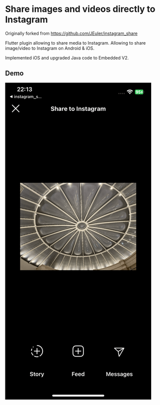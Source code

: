 
# Share images and videos directly to Instagram

Originally forked from https://github.com/JEuler/instagram_share

Flutter plugin allowing to share media to Instagram.
Allowing to share image/video to Instagram on Android & iOS.

Implemented iOS and upgraded Java code to Embedded V2.


## Demo

![Alt Text](./demo.png)

